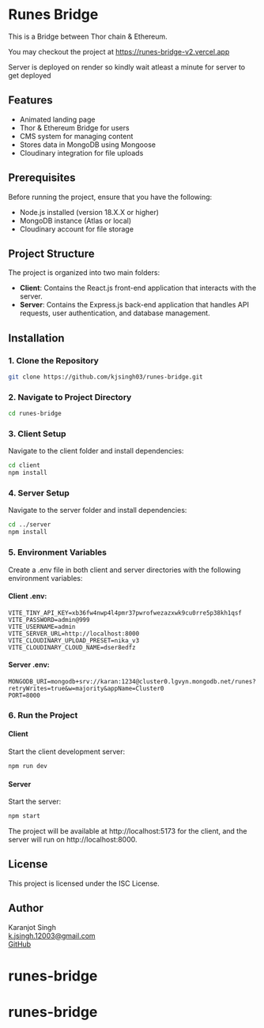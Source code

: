 ﻿# Runes Bridge

This is a Bridge between Thor chain & Ethereum.

You may checkout the project at https://runes-bridge-v2.vercel.app

Server is deployed on render so kindly wait atleast a minute for server to get deployed

## Features

- Animated landing page
- Thor & Ethereum Bridge for users
- CMS system for managing content
- Stores data in MongoDB using Mongoose
- Cloudinary integration for file uploads

## Prerequisites

Before running the project, ensure that you have the following:

- Node.js installed (version 18.X.X or higher)
- MongoDB instance (Atlas or local)
- Cloudinary account for file storage

## Project Structure

The project is organized into two main folders:

- **Client**: Contains the React.js front-end application that interacts with the server.
- **Server**: Contains the Express.js back-end application that handles API requests, user authentication, and database management.

## Installation

### 1. Clone the Repository

```bash
git clone https://github.com/kjsingh03/runes-bridge.git
```

### 2. Navigate to Project Directory

```bash
cd runes-bridge
```

### 3. Client Setup

Navigate to the client folder and install dependencies:

```bash
cd client
npm install
```

### 4. Server Setup

Navigate to the server folder and install dependencies:

```bash
cd ../server
npm install
```

### 5. Environment Variables

Create a .env file in both client and server directories with the following environment variables:

#### Client .env:
```plaintext
VITE_TINY_API_KEY=xb36fw4nwp4l4pmr37pwrofwezazxwk9cu0rre5p38kh1qsf
VITE_PASSWORD=admin@999
VITE_USERNAME=admin
VITE_SERVER_URL=http://localhost:8000
VITE_CLOUDINARY_UPLOAD_PRESET=nika_v3
VITE_CLOUDINARY_CLOUD_NAME=dser8edfz
```

#### Server .env:
```plaintext
MONGODB_URI=mongodb+srv://karan:1234@cluster0.lgvyn.mongodb.net/runes?retryWrites=true&w=majority&appName=Cluster0
PORT=8000
```

### 6. Run the Project

#### Client
Start the client development server:

```bash
npm run dev
```

#### Server
Start the server:

```bash
npm start
```

The project will be available at http://localhost:5173 for the client, and the server will run on http://localhost:8000.

## License

This project is licensed under the ISC License.

## Author

Karanjot Singh  
k.jsingh.12003@gmail.com  
[GitHub](https://github.com/kjsingh03)
# runes-bridge
# runes-bridge
